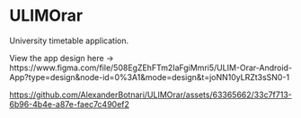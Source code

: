 # ULIMOrar
University timetable application.
<p> View the app design here -> https://www.figma.com/file/508EgZEhFTm2IaFgiMmri5/ULIM-Orar-Android-App?type=design&node-id=0%3A1&mode=design&t=joNN10yLRZt3sSN0-1 </p>


https://github.com/AlexanderBotnari/ULIMOrar/assets/63365662/33c7f713-6b96-4b4e-a87e-faec7c490ef2

